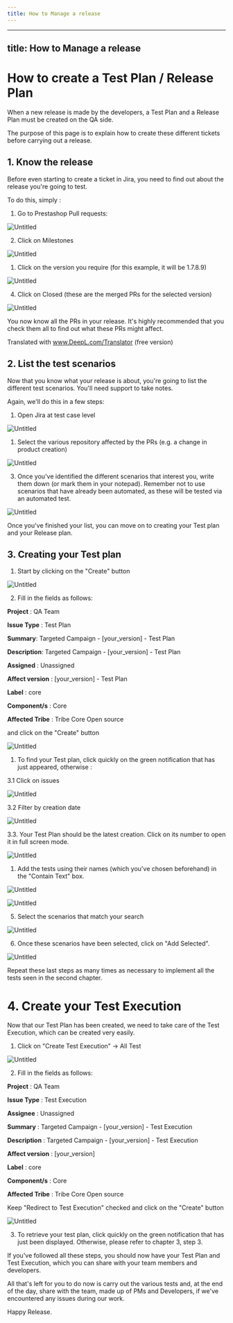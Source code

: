 ```yaml
---
title: How to Manage a release
---
```


---
title: How to Manage a release
---

# How to create a Test Plan / Release Plan


When a new release is made by the developers, a Test Plan and a Release Plan must be created on the QA side. 

The purpose of this page is to explain how to create these different tickets before carrying out a release. 

## 1. Know the release

Before even starting to create a ticket in Jira, you need to find out about the release you're going to test. 

To do this, simply : 

1. Go to Prestashop Pull requests: 

![Untitled](images/release_manager_img_1.png)

2. Click on Milestones

![Untitled](images/release_manager_img_2.png)

1. Click on the version you require (for this example, it will be 1.7.8.9) 

![Untitled](images/release_manager_img_3.png)

4. Click on Closed (these are the merged PRs for the selected version) 

![Untitled](images/release_manager_img_4.png)

You now know all the PRs in your release. It's highly recommended that you check them all to find out what these PRs might affect. 


Translated with www.DeepL.com/Translator (free version)


## 2. List the test scenarios

Now that you know what your release is about, you're going to list the different test scenarios. You'll need support to take notes. 

Again, we'll do this in a few steps: 

1. Open Jira at test case level

![Untitled](images/release_manager_img_5.png)

1. Select the various repository affected by the PRs (e.g. a change in product creation) 

![Untitled](images/release_manager_img_6.png)

3. Once you've identified the different scenarios that interest you, write them down (or mark them in your notepad). Remember not to use scenarios that have already been automated, as these will be tested via an automated test.

![Untitled](images/release_manager_img_7.png)

Once you've finished your list, you can move on to creating your Test plan and your Release plan. 

## 3. Creating your Test plan

1. Start by clicking on the "Create" button

![Untitled](images/release_manager_img_8.png)

2. Fill in the fields as follows: 

**Project** : QA Team 

**Issue Type** : Test Plan 

**Summary**: Targeted Campaign - [your_version] - Test Plan

**Description**: Targeted Campaign - [your_version] - Test Plan 

**Assigned** : Unassigned

**Affect version** : [your_version] - Test Plan

**Label** : core

**Component/s** : Core 

**Affected Tribe** : Tribe Core Open source 

and click on the "Create" button

![Untitled](images/release_manager_img_9.png)

1. To find your Test plan, click quickly on the green notification that has just appeared, otherwise : 

3.1 Click on issues 

![Untitled](images/release_manager_img_10.png)

3.2 Filter by creation date 

![Untitled](images/release_manager_img_11.png)

3.3. Your Test Plan should be the latest creation. Click on its number to open it in full screen mode. 

![Untitled](images/release_manager_img_12.png)

1. Add the tests using their names (which you've chosen beforehand) in the "Contain Text" box.

![Untitled](images/release_manager_img_13.png)



![Untitled](images/release_manager_img_14.png)

5. Select the scenarios that match your search 

![Untitled](images/release_manager_img_15.png)

6. Once these scenarios have been selected, click on "Add Selected". 

![Untitled](images/release_manager_img_16.png)

Repeat these last steps as many times as necessary to implement all the tests seen in the second chapter. 

# 4. Create your Test Execution

Now that our Test Plan has been created, we need to take care of the Test Execution, which can be created very easily. 

1. Click on "Create Test Execution" → All Test 

![Untitled](images/release_manager_img_17.png)

2. Fill in the fields as follows: 

**Project** : QA Team 

**Issue Type** : Test Execution 

**Assignee** : Unassigned

**Summary** : Targeted Campaign - [your_version] - Test Execution

**Description** : Targeted Campaign - [your_version] - Test Execution 

**Affect version** : [your_version]

**Label** : core

**Component/s** : Core 

**Affected Tribe** : Tribe Core Open source 

Keep "Redirect to Test Execution" checked and click on the "Create" button

![Untitled](images/release_manager_img_18.png)

3. To retrieve your test plan, click quickly on the green notification that has just been displayed. Otherwise, please refer to chapter 3, step 3.


If you've followed all these steps, you should now have your Test Plan and Test Execution, which you can share with your team members and developers. 

All that's left for you to do now is carry out the various tests and, at the end of the day, share with the team, made up of PMs and Developers, if we've encountered any issues during our work.

Happy Release.